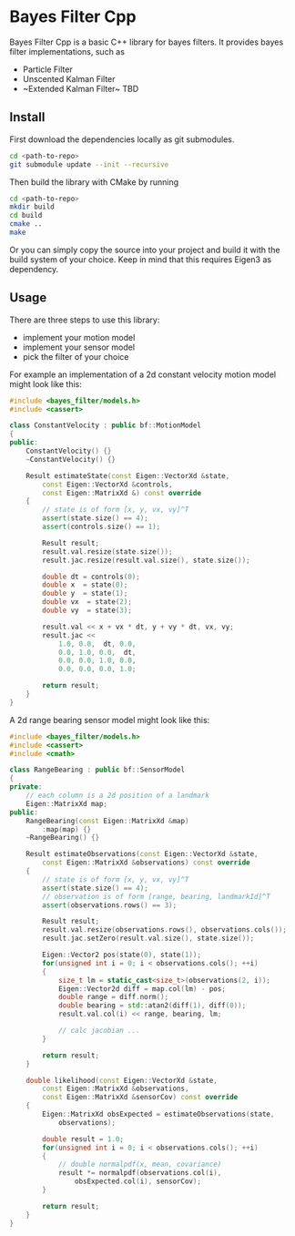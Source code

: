 # Bayes Filter Cpp

Bayes Filter Cpp is a basic C++ library for bayes filters. It provides bayes
filter implementations, such as

* Particle Filter
* Unscented Kalman Filter
* ~Extended Kalman Filter~ TBD

## Install

First download the dependencies locally as git submodules.

```bash
cd <path-to-repo>
git submodule update --init --recursive
```

Then build the library with CMake by running

```bash
cd <path-to-repo>
mkdir build
cd build
cmake ..
make
```

Or you can simply copy the source into your project and build it with the build
system of your choice. Keep in mind that this requires Eigen3 as dependency.

## Usage

There are three steps to use this library:

* implement your motion model
* implement your sensor model
* pick the filter of your choice

For example an implementation of a 2d constant velocity motion model might look
like this:

```cpp
#include <bayes_filter/models.h>
#include <cassert>

class ConstantVelocity : public bf::MotionModel
{
public:
    ConstantVelocity() {}
    ~ConstantVelocity() {}

    Result estimateState(const Eigen::VectorXd &state,
        const Eigen::VectorXd &controls,
        const Eigen::MatrixXd &) const override
    {
        // state is of form [x, y, vx, vy]^T
        assert(state.size() == 4);
        assert(controls.size() == 1);

        Result result;
        result.val.resize(state.size());
        result.jac.resize(result.val.size(), state.size());

        double dt = controls(0);
        double x  = state(0);
        double y  = state(1);
        double vx  = state(2);
        double vy  = state(3);

        result.val << x + vx * dt, y + vy * dt, vx, vy;
        result.jac <<
            1.0, 0.0,  dt, 0.0,
            0.0, 1.0, 0.0,  dt,
            0.0, 0.0, 1.0, 0.0,
            0.0, 0.0, 0.0, 1.0;

        return result;
    }
}
```

A 2d range bearing sensor model might look like this:

```cpp
#include <bayes_filter/models.h>
#include <cassert>
#include <cmath>

class RangeBearing : public bf::SensorModel
{
private:
    // each column is a 2d position of a landmark
    Eigen::MatrixXd map;
public:
    RangeBearing(const Eigen::MatrixXd &map)
        :map(map) {}
    ~RangeBearing() {}

    Result estimateObservations(const Eigen::VectorXd &state,
        const Eigen::MatrixXd &observations) const override
    {
        // state is of form [x, y, vx, vy]^T
        assert(state.size() == 4);
        // observation is of form [range, bearing, landmarkId]^T
        assert(observations.rows() == 3);

        Result result;
        result.val.resize(observations.rows(), observations.cols());
        result.jac.setZero(result.val.size(), state.size());

        Eigen::Vector2 pos(state(0), state(1));
        for(unsigned int i = 0; i < observations.cols(); ++i)
        {
            size_t lm = static_cast<size_t>(observations(2, i));
            Eigen::Vector2d diff = map.col(lm) - pos;
            double range = diff.norm();
            double bearing = std::atan2(diff(1), diff(0));
            result.val.col(i) << range, bearing, lm;

            // calc jacobian ...
        }

        return result;
    }

    double likelihood(const Eigen::VectorXd &state,
        const Eigen::MatrixXd &observations,
        const Eigen::MatrixXd &sensorCov) const override
    {
        Eigen::MatrixXd obsExpected = estimateObservations(state,
            observations);

        double result = 1.0;
        for(unsigned int i = 0; i < observations.cols(); ++i)
        {
            // double normalpdf(x, mean, covariance)
            result *= normalpdf(observations.col(i),
                obsExpected.col(i), sensorCov);
        }

        return result;
    }
}
```
